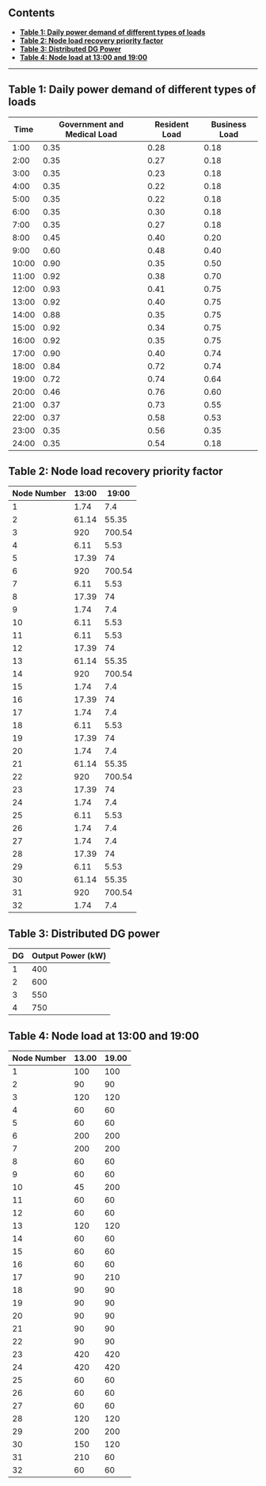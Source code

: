 ## Contents
- [**Table 1: Daily power demand of different types of loads**](#Table-1)
- [**Table 2: Node load recovery priority factor**](#Table-2)
- [**Table 3: Distributed DG Power**](#Table-3)
- [**Table 4: Node load at 13:00 and 19:00**](#Table-4)
  
------

##  <span id="Table-1">Table 1: Daily power demand of different types of loads</span>

| Time   | Government and Medical Load | Resident Load | Business Load |
|--------|--------------|---------|---------|
| 1:00   | 0.35         | 0.28    | 0.18    |
| 2:00   | 0.35         | 0.27    | 0.18    |
| 3:00   | 0.35         | 0.23    | 0.18    |
| 4:00   | 0.35         | 0.22    | 0.18    |
| 5:00   | 0.35         | 0.22    | 0.18    |
| 6:00   | 0.35         | 0.30    | 0.18    |
| 7:00   | 0.35         | 0.27    | 0.18    |
| 8:00   | 0.45         | 0.40    | 0.20    |
| 9:00   | 0.60         | 0.48    | 0.40    |
| 10:00  | 0.90         | 0.35    | 0.50    |
| 11:00  | 0.92         | 0.38    | 0.70    |
| 12:00  | 0.93         | 0.41    | 0.75    |
| 13:00  | 0.92         | 0.40    | 0.75    |
| 14:00  | 0.88         | 0.35    | 0.75    |
| 15:00  | 0.92         | 0.34    | 0.75    |
| 16:00  | 0.92         | 0.35    | 0.75    |
| 17:00  | 0.90         | 0.40    | 0.74    |
| 18:00  | 0.84         | 0.72    | 0.74    |
| 19:00  | 0.72         | 0.74    | 0.64    |
| 20:00  | 0.46         | 0.76    | 0.60    |
| 21:00  | 0.37         | 0.73    | 0.55    |
| 22:00  | 0.37         | 0.58    | 0.53    |
| 23:00  | 0.35         | 0.56    | 0.35    |
| 24:00  | 0.35         | 0.54    | 0.18    |

##  <span id="Table-2">Table 2: Node load recovery priority factor</span> 

| Node Number | 13:00 | 19:00 |
|-------------|-------|-------|
| 1           | 1.74  | 7.4   |
| 2           | 61.14 | 55.35 |
| 3           | 920   | 700.54|
| 4           | 6.11  | 5.53  |
| 5           | 17.39 | 74    |
| 6           | 920   | 700.54|
| 7           | 6.11  | 5.53  |
| 8           | 17.39 | 74    |
| 9           | 1.74  | 7.4   |
| 10          | 6.11  | 5.53  |
| 11          | 6.11  | 5.53  |
| 12          | 17.39 | 74    |
| 13          | 61.14 | 55.35 |
| 14          | 920   | 700.54|
| 15          | 1.74  | 7.4   |
| 16          | 17.39 | 74    |
| 17          | 1.74  | 7.4   |
| 18          | 6.11  | 5.53  |
| 19          | 17.39 | 74    |
| 20          | 1.74  | 7.4   |
| 21          | 61.14 | 55.35 |
| 22          | 920   | 700.54|
| 23          | 17.39 | 74    |
| 24          | 1.74  | 7.4   |
| 25          | 6.11  | 5.53  |
| 26          | 1.74  | 7.4   |
| 27          | 1.74  | 7.4   |
| 28          | 17.39 | 74    |
| 29          | 6.11  | 5.53  |
| 30          | 61.14 | 55.35 |
| 31          | 920   | 700.54|
| 32          | 1.74  | 7.4   |

##  <span id="Table-3">Table 3: Distributed DG power</span> 

| DG | Output Power (kW) |
| -- | ----------------- |
| 1  | 400               |
| 2  | 600               |
| 3  | 550               |
| 4  | 750               |

##  <span id="Table-4">Table 4: Node load at 13:00 and 19:00</span> 

| Node Number |   13.00   |   19.00   |
|-------------|-----------|-----------|
| 1           | 100       | 100       |
| 2           | 90        | 90        |
| 3           | 120       | 120       |
| 4           | 60        | 60        |
| 5           | 60        | 60        |
| 6           | 200       | 200       |
| 7           | 200       | 200       |
| 8           | 60        | 60        |
| 9           | 60        | 60        |
| 10          | 45        | 200       |
| 11          | 60        | 60        |
| 12          | 60        | 60        |
| 13          | 120       | 120       |
| 14          | 60        | 60        |
| 15          | 60        | 60        |
| 16          | 60        | 60        |
| 17          | 90        | 210       |
| 18          | 90        | 90        |
| 19          | 90        | 90        |
| 20          | 90        | 90        |
| 21          | 90        | 90        |
| 22          | 90        | 90        |
| 23          | 420       | 420       |
| 24          | 420       | 420       |
| 25          | 60        | 60        |
| 26          | 60        | 60        |
| 27          | 60        | 60        |
| 28          | 120       | 120       |
| 29          | 200       | 200       |
| 30          | 150       | 120       |
| 31          | 210       | 60        |
| 32          | 60        | 60        |
